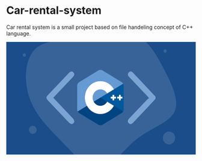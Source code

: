 # Car-rental-system
Car rental system is a small project based on file handeling concept of C++ language.

<img src="https://github.com/Atharva-Parikh/Car-rental-system-cpp/blob/main/images/6038586442907648.png" alt="C++" width="550" height="300">
